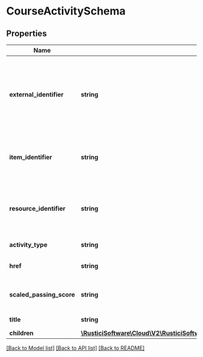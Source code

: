 # CourseActivitySchema

## Properties
Name | Type | Description | Notes
------------ | ------------- | ------------- | -------------
**external_identifier** | **string** | An arbitrary identifier that the external LMS system can associate with this LearningObject to track it as it isreused across courses | [optional] 
**item_identifier** | **string** | The string which identifies this activity in the context of its course | [optional] 
**resource_identifier** | **string** | The string which identifies this activity&#39;s resource in a course&#39;s manifest | [optional] 
**activity_type** | **string** | The type of activity this is | [optional] 
**href** | **string** | The web path used to launch this activity | [optional] 
**scaled_passing_score** | **string** | The score required of a learner to pass this activity | [optional] 
**title** | **string** | The title of the activity | [optional] 
**children** | [**\RusticiSoftware\Cloud\V2\RusticiSoftware\Cloud\V2\Model\CourseActivitySchema[]**](CourseActivitySchema.md) |  | [optional] 

[[Back to Model list]](../README.md#documentation-for-models) [[Back to API list]](../README.md#documentation-for-api-endpoints) [[Back to README]](../README.md)


